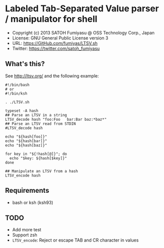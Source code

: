 Labeled Tab-Separated Value parser / manipulator for shell
======================================================================

  * Copyright (c) 2013 SATOH Fumiyasu @ OSS Technology Corp., Japan
  * License: GNU General Public License version 3
  * URL: <https://GitHub.com/fumiyas/LTSV.sh>
  * Twitter: <https://twitter.com/satoh_fumiyasu>

What's this?
----------------------------------------------------------------------

See http://ltsv.org/ and the following example:

    #!/bin/bash
    # or
    #!/bin/ksh

    . ./LTSV.sh

    typeset -A hash
    ## Parse an LTSV in a string
    LTSV_decode hash "foo:Foo	bar:Bar	baz:*baz*"
    ## Parse an LTSV read from STDIN
    #LTSV_decode hash

    echo "${hash[foo]}"
    echo "${hash[bar]}"
    echo "${hash[baz]}"

    for key in "${!hash[@]}"; do
      echo "$key: ${hash[$key]}"
    done

    ## Manipulate an LTSV from a hash
    LTSV_encode hash

Requirements
----------------------------------------------------------------------

  * bash or ksh (ksh93)

TODO
----------------------------------------------------------------------

  * Add more test
  * Support zsh
  * `LTSV_encode`: Reject or escape TAB and CR character in values

